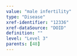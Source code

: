 ```yaml
---
value: "male infertility"
type: "Disease"
xref-identifier: "12336"
xref-dataSource: "DOID"
definition: ""
level: "Level 3"
parents: [48]
---
```

